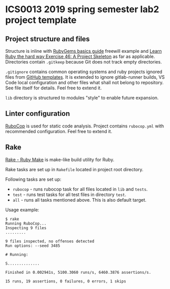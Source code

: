 # ICS0013 2019 spring semester lab2 project template

## Project structure and files

Structure is inline with [RubyGems basics guide](https://guides.rubygems.org/rubygems-basics/) freewill example and [Learn Ruby the hard way Exercise 46: A Project Skeleton](https://learnrubythehardway.org/book/ex46.html) as far as applicable. Directories contain `.gitkeep` because Git does not track empty directories.

`.gitignore` contains common operating systems and ruby projects ignored files from [GitHub templates](https://github.com/github/gitignore). It is extended to ignore gitlab-runner builds, VS Code local configuration and other files what shall not belong to repository. See file itself for details. Feel free to extend it.

`lib` directory is structured to modules "style" to enable future expansion.

## Linter configuration

[RuboCop](https://rubocop.readthedocs.io/en/latest/) is used for static code analysis. Project contains `rubocop.yml` with recommended configuration. Feel free to extend it.

## Rake

[Rake - Ruby Make](https://ruby.github.io/rake/) is make-like build utility for Ruby.

Rake tasks are set up in `Rakefile` located in project root directory.

Following tasks are set up:

- `rubocop` - runs rubocop task for all files located in `lib` and `tests`.
- `test` - runs test tasks for all test files in directory `test`.
- `all` - runs all tasks mentioned above. This is also default target.

Usage example:

```
$ rake
Running RuboCop...
Inspecting 9 files
.........

9 files inspected, no offenses detected
Run options: --seed 3485

# Running:

S..............

Finished in 0.002941s, 5100.3060 runs/s, 6460.3876 assertions/s.

15 runs, 19 assertions, 0 failures, 0 errors, 1 skips
```